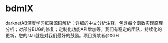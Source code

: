 # bdmlX
darknetAB深度学习框架源码解析：详细的中文分析注释，包含每个函数实现原理分析；对部分BUG的修复；定制化功能API增加等。我们有稳定的团队，持续化的更新，您的star就是对我们最好的鼓励。项目贡献者@XGH
